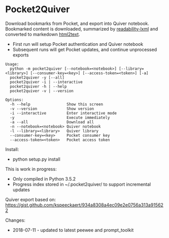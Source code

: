 # Pocket2Quiver

Download bookmarks from Pocket, and export into Quiver notebook.
Bookmarked content is downloaded, summarized by [readability-lxml](https://github.com/predatell/python-readability-lxml) and converted to markedown [html2text](https://github.com/Alir3z4/html2text/).

* First run will setup Pocket authentication and Quiver notebook
* Subsequent runs will get Pocket updates, and continue unprocessed exports 

```
Usage:
  python -m pocket2quiver [--notebook=<notebook>] [--library=<library>] [--consumer-key=<key>] [--access-token=<token>] [-a]
  pocket2quiver -y [--all]
  pocket2quiver -i | --interactive
  pocket2quiver -h | --help
  pocket2quiver -v | --version

Options:
  -h --help                Show this screen
  -v --version             Show version
  -i --interactive         Enter interactive mode
  -y                       Execute immediately
  -a --all                 Download all
  -n --notebook=<notebook> Quiver notebook
  -l --library=<library>   Quiver library
  --consumer-key=<key>     Pocket consumer key    
  --access-token=<token>   Pocket access token
```
Install:
- python setup.py install

This is work in progress:
- Only compiled in Python 3.5.2
- Progress index stored in ~/.pocket2quiver/ to support incremental updates


Quiver export based on:
https://gist.github.com/kspeeckaert/934a8308a4ec09e2e0756a313a915622


Changes:
- 2018-07-11 - updated to latest peewee and prompt_toolkit